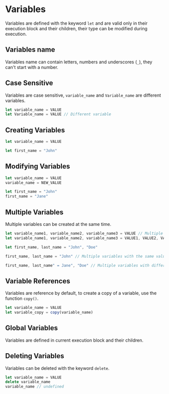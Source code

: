 # Variables

Variables are defined with the keyword `let` and are valid only in their execution block and their children, their type can be modified during execution.

## Variables name

Variables name can contain letters, numbers and underscores (`_`), they can't start with a number.

## Case Sensitive

Variables are case sensitive, `variable_name` and `Variable_name` are different variables.

```js
let variable_name = VALUE
let Variable_name = VALUE // Different variable
```

## Creating Variables

```js
let variable_name = VALUE

let first_name = "John"
```

## Modifying Variables

```js
let variable_name = VALUE
variable_name = NEW_VALUE

let first_name = "John"
first_name = "Jane"
```

## Multiple Variables

Multiple variables can be created at the same time.

```js
let variable_name1, variable_name2, variable_name3 = VALUE // Multiple variables with the same value
let variable_name1, variable_name2, variable_name3 = VALUE1, VALUE2, VALUE3 // Multiple variables with different values

let first_name, last_name = "John", "Doe"

first_name, last_name = "John" // Multiple variables with the same value

first_name, last_name" = Jane", "Doe" // Multiple variables with different values
```

## Variable References

Variables are reference by default, to create a copy of a variable, use the function `copy()`.

```js
let variable_name = VALUE
let variable_copy = copy(variable_name)
```

## Global Variables

Variables are defined in current execution block and their children.

## Deleting Variables

Variables can be deleted with the keyword `delete`.

```js
let variable_name = VALUE
delete variable_name
variable_name // undefined
```
